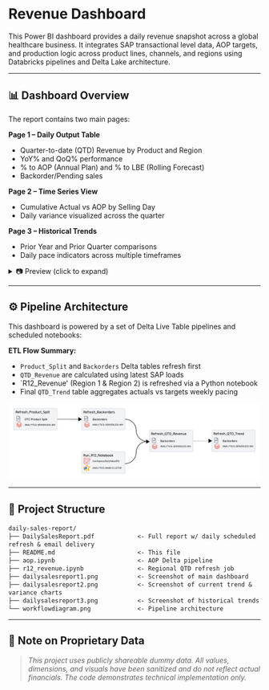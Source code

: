 # Revenue Dashboard

This Power BI dashboard provides a daily revenue snapshot across a global healthcare business. It integrates SAP transactional level data, AOP targets, and production logic across product lines, channels, and regions using Databricks pipelines and Delta Lake architecture.

---

## 📊 Dashboard Overview

The report contains two main pages:

**Page 1 – Daily Output Table**

* Quarter-to-date (QTD) Revenue by Product and Region
* YoY% and QoQ% performance
* % to AOP (Annual Plan) and % to LBE (Rolling Forecast)
* Backorder/Pending sales

**Page 2 – Time Series View**

* Cumulative Actual vs AOP by Selling Day
* Daily variance visualized across the quarter

**Page 3 – Historical Trends**

* Prior Year and Prior Quarter comparisons
* Daily pace indicators across multiple timeframes

<details>
  <summary>📷 Preview (click to expand)</summary>

![Page 1](dailysalesreport1.png)

![Page 2](dailysalesreport2.png)

![Page 3](dailysalesreport3.png)

</details>

---

## ⚙️ Pipeline Architecture

This dashboard is powered by a set of Delta Live Table pipelines and scheduled notebooks:

**ETL Flow Summary:**

* `Product_Split` and `Backorders` Delta tables refresh first
* `QTD_Revenue` are calculated using latest SAP loads
* `R12_Revenue' (Region 1 & Region 2) is refreshed via a Python notebook
* Final `QTD_Trend` table aggregates actuals vs targets weekly pacing

![Workflow](workflow-diagram.png)

---

## 📂 Project Structure

```
daily-sales-report/
├── DailySalesReport.pdf            <- Full report w/ daily scheduled refresh & email delivery
├── README.md                       <- This file
├── aop.ipynb                       <- AOP Delta pipeline
├── r12_revenue.ipynb               <- Regional QTD refresh job
├── dailysalesreport1.png           <- Screenshot of main dashboard
├── dailysalesreport2.png           <- Screenshot of current trend & variance charts
├── dailysalesreport3.png           <- Screenshot of historical trends
└── workflowdiagram.png             <- Pipeline architecture
```

---

## 🔐 Note on Proprietary Data

> *This project uses publicly shareable dummy data. All values, dimensions, and visuals have been sanitized and do not reflect actual financials. The code demonstrates technical implementation only.*

